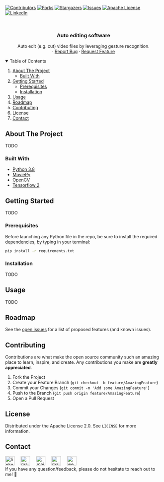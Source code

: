 <!--
*** Thanks for checking out the Best-README-Template. If you have a suggestion
*** that would make this better, please fork the repo and create a pull request
*** or simply open an issue with the tag "enhancement".
*** Thanks again! Now go create something AMAZING! :D
-->

<!-- PROJECT SHIELDS -->
<!--
*** I'm using markdown "reference style" links for readability.
*** Reference links are enclosed in brackets [ ] instead of parentheses ( ).
*** See the bottom of this document for the declaration of the reference variables
*** for contributors-url, forks-url, etc. This is an optional, concise syntax you may use.
*** https://www.markdownguide.org/basic-syntax/#reference-style-links
-->
[![Contributors][contributors-shield]][contributors-url]
[![Forks][forks-shield]][forks-url]
[![Stargazers][stars-shield]][stars-url]
[![Issues][issues-shield]][issues-url]
[![Apache License][license-shield]][license-url]
[![LinkedIn][linkedin-shield]][linkedin-url]

<!-- PROJECT LOGO -->
<br />
<p align="center">
  <!-- <a href="https://github.com/othneildrew/Best-README-Template">
    <img src="images/logo.png" alt="Logo" width="80" height="80">
  </a> -->

  <h3 align="center">Auto editing software</h3>

  <p align="center">
    Auto edit (e.g. cut) video files by leveraging gesture recognition.
    <br />
    ·
    <a href="https://github.com/lorenzobalzani/auto-editing/issues">Report Bug</a>
    ·
    <a href="https://github.com/lorenzobalzani/auto-editing/issues">Request Feature</a>
  </p>
</p>



<!-- TABLE OF CONTENTS -->
<details open="open">
  <summary>Table of Contents</summary>
  <ol>
    <li>
      <a href="#about-the-project">About The Project</a>
      <ul>
        <li><a href="#built-with">Built With</a></li>
      </ul>
    </li>
    <li>
      <a href="#getting-started">Getting Started</a>
      <ul>
        <li><a href="#prerequisites">Prerequisites</a></li>
        <li><a href="#installation">Installation</a></li>
      </ul>
    </li>
    <li><a href="#usage">Usage</a></li>
    <li><a href="#roadmap">Roadmap</a></li>
    <li><a href="#contributing">Contributing</a></li>
    <li><a href="#license">License</a></li>
    <li><a href="#contact">Contact</a></li>
  </ol>
</details>



<!-- ABOUT THE PROJECT -->
## About The Project
TODO
<!--There are many great README templates available on GitHub, however, I didn't find one that really suit my needs so I created this enhanced one. I want to create a README template so amazing that it'll be the last one you ever need -- I think this is it.

Here's why:
* Your time should be focused on creating something amazing. A project that solves a problem and helps others
* You shouldn't be doing the same tasks over and over like creating a README from scratch
* You should implement DRY principles to the rest of your life :smile:

Of course, no one template will serve all projects since your needs may be different. So I'll be adding more in the near future. You may also suggest changes by forking this repo and creating a pull request or opening an issue. Thanks to all the people have contributed to expanding this template!

A list of commonly used resources that I find helpful are listed in the acknowledgements. -->

### Built With
* [Python 3.8](https://www.python.org)
* [MoviePy](https://github.com/Zulko/moviepy)
* [OpenCV](https://github.com/opencv/opencv)
* [Tensorflow 2](https://github.com/tensorflow/tensorflow)



<!-- GETTING STARTED -->
## Getting Started
TODO

### Prerequisites
Before launching any Python file in the repo, be sure to install the required dependencies, by typing in your terminal:
  ```sh
  pip install -r requirements.txt
  ```

### Installation
TODO

<!-- USAGE EXAMPLES -->
## Usage
TODO


<!-- ROADMAP -->
## Roadmap
See the [open issues](https://github.com/lorenzobalzani/auto-editing/issues) for a list of proposed features (and known issues).


<!-- CONTRIBUTING -->
## Contributing
Contributions are what make the open source community such an amazing place to learn, inspire, and create. Any contributions you make are **greatly appreciated**.

1. Fork the Project
2. Create your Feature Branch (`git checkout -b feature/AmazingFeature`)
3. Commit your Changes (`git commit -m 'Add some AmazingFeature'`)
4. Push to the Branch (`git push origin feature/AmazingFeature`)
5. Open a Pull Request


<!-- LICENSE -->
## License
Distributed under the Apache License 2.0. See `LICENSE` for more information.


<!-- CONTACT -->
## Contact
<a href="https://www.linkedin.com/in/lorenzobalzani/"><img src="https://www.vectorlogo.zone/logos/linkedin/linkedin-icon.svg" width="30px" alt="linkedin"></a>
&nbsp; &nbsp;
<a href="mailto:balzanilo@gmail.com"><img src="https://www.vectorlogo.zone/logos/gmail/gmail-icon.svg" width="30px" alt="mail"></a> 
&nbsp; &nbsp;
<a href="mailto:balzanilo@icloud.com"><img src="https://upload.wikimedia.org/wikipedia/commons/4/4e/Mail_%28iOS%29.svg" width="30px" alt="mail"></a> 
&nbsp; &nbsp;
<a href="mailto:lorenzo.balzani@studio.unibo.it"><img src="https://upload.wikimedia.org/wikipedia/commons/thumb/d/d0/Seal_of_the_University_of_Bologna.svg/1920px-Seal_of_the_University_of_Bologna.svg.png" width="30px" alt="mail"></a> 
&nbsp; &nbsp;
<a href="https://lorenzobalzani.github.io/"><img src="https://images.vexels.com/media/users/3/205387/isolated/preview/9e5a4a16e78a187fc3e47fc6e2c5f03a-internet-website-icon-stroke.png" width="30px" alt="website"></a> 
</br>
If you have any question/feedback, please do not hesitate to reach out to me! 💬

<!-- MARKDOWN LINKS & IMAGES -->
<!-- https://www.markdownguide.org/basic-syntax/#reference-style-links -->
[contributors-shield]: https://img.shields.io/github/contributors/lorenzobalzani/auto-editing.svg?style=for-the-badge
[contributors-url]: https://github.com/lorenzobalzani/auto-editing/graphs/contributors
[forks-shield]: https://img.shields.io/github/forks/lorenzobalzani/auto-editing.svg?style=for-the-badge
[forks-url]: https://github.com/lorenzobalzani/auto-editing/network/members
[stars-shield]: https://img.shields.io/github/stars/lorenzobalzani/auto-editing.svg?style=for-the-badge
[stars-url]: https://github.com/lorenzobalzani/auto-editing/stargazers
[issues-shield]: https://img.shields.io/github/issues/lorenzobalzani/auto-editing.svg?style=for-the-badge
[issues-url]: https://github.com/lorenzobalzani/auto-editing/issues
[license-shield]: https://img.shields.io/github/license/lorenzobalzani/auto-editing.svg?style=for-the-badge
[license-url]: https://github.com/lorenzobalzani/auto-editing/blob/master/LICENSE.txt
[linkedin-shield]: https://img.shields.io/badge/-LinkedIn-black.svg?style=for-the-badge&logo=linkedin&colorB=555
[linkedin-url]: https://linkedin.com/in/lorenzobalzani
[product-screenshot]: images/screenshot.png

